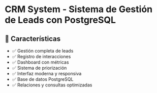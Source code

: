 # CRM System - Sistema de Gestión de Leads con PostgreSQL

## 🚀 Características

- ✅ Gestión completa de leads
- ✅ Registro de interacciones
- ✅ Dashboard con métricas
- ✅ Sistema de priorización
- ✅ Interfaz moderna y responsiva
- ✅ Base de datos PostgreSQL
- ✅ Relaciones y consultas optimizadas

